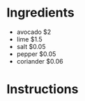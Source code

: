# Ingredients
- avocado $2
- lime $1.5
- salt $0.05
- pepper $0.05
- coriander $0.06

# Instructions
